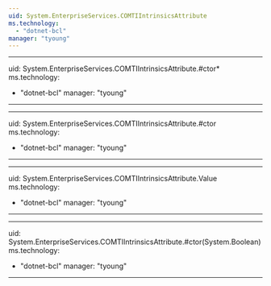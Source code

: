 ```yaml
---
uid: System.EnterpriseServices.COMTIIntrinsicsAttribute
ms.technology: 
  - "dotnet-bcl"
manager: "tyoung"
---
```


---
uid: System.EnterpriseServices.COMTIIntrinsicsAttribute.#ctor*
ms.technology: 
  - "dotnet-bcl"
manager: "tyoung"
---

---
uid: System.EnterpriseServices.COMTIIntrinsicsAttribute.#ctor
ms.technology: 
  - "dotnet-bcl"
manager: "tyoung"
---

---
uid: System.EnterpriseServices.COMTIIntrinsicsAttribute.Value
ms.technology: 
  - "dotnet-bcl"
manager: "tyoung"
---

---
uid: System.EnterpriseServices.COMTIIntrinsicsAttribute.#ctor(System.Boolean)
ms.technology: 
  - "dotnet-bcl"
manager: "tyoung"
---
